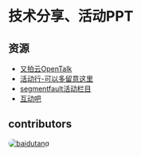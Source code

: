 # 技术分享、活动PPT

## 资源
* [又拍云OpenTalk](https://opentalk.upyun.com/)
* [活动行-可以多留意这里](http://www.huodongxing.com/)
* [segmentfault活动栏目](https://segmentfault.com/events)
* [互动吧](https://www.hdb.com/)

## contributors
<a href="https://github.com/baiyutang"><img src="https://avatars3.githubusercontent.com/u/10782183?s=30" alt="baidutang" style="border-radius:15px">
</a>